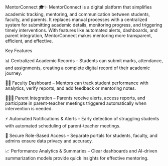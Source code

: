 MentorConnect 🎓✨
MentorConnect is a digital platform that simplifies academic tracking, mentoring, and communication between students, faculty, and parents. It replaces manual processes with a centralized system for submitting academic details, monitoring progress, and triggering timely interventions. With features like automated alerts, dashboards, and parent integration, MentorConnect makes mentoring more transparent, efficient, and effective.

Key Features

📊 Centralized Academic Records – Students can submit marks, attendance, and assignments, creating a complete digital record of their academic journey.

🧑‍🏫 Faculty Dashboard – Mentors can track student performance with analytics, verify reports, and add feedback or mentoring notes.

👨‍👩‍👧 Parent Integration – Parents receive alerts, access reports, and participate in parent-teacher meetings triggered automatically when intervention is needed.

⚡ Automated Notifications & Alerts – Early detection of struggling students with automated scheduling of parent-teacher meetings.

🔐 Secure Role-Based Access – Separate portals for students, faculty, and admins ensure data privacy and accuracy.

📈 Performance Analytics & Summaries – Clear dashboards and AI-driven summarization models provide quick insights for effective mentoring.
